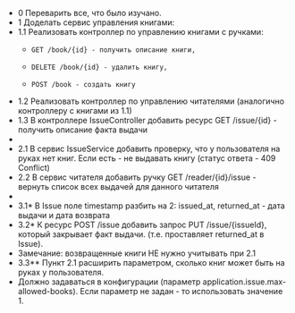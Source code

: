 * 0 Переварить все, что было изучано.
* 1 Доделать сервис управления книгами:
* 1.1 Реализовать контроллер по управлению книгами с ручками: 
  *     GET /book/{id} - получить описание книги, 
  *     DELETE /book/{id} - удалить книгу, 
  *     POST /book - создать книгу
* 1.2 Реализовать контроллер по управлению читателями (аналогично контроллеру с книгами из 1.1)
* 1.3 В контроллере IssueController добавить ресурс GET /issue/{id} - получить описание факта выдачи
*
* 2.1 В сервис IssueService добавить проверку, что у пользователя на руках нет книг. Если есть - не выдавать книгу (статус ответа - 409 Conflict)
* 2.2 В сервис читателя добавить ручку GET /reader/{id}/issue - вернуть список всех выдачей для данного читателя
*
* 3.1* В Issue поле timestamp разбить на 2: issued_at, returned_at - дата выдачи и дата возврата
* 3.2* К ресурс POST /issue добавить запрос PUT /issue/{issueId}, который закрывает факт выдачи. (т.е. проставляет returned_at в Issue).
* Замечание: возвращенные книги НЕ нужно учитывать при 2.1
* 3.3** Пункт 2.1 расширить параметром, сколько книг может быть на руках у пользователя.
* Должно задаваться в конфигурации (параметр application.issue.max-allowed-books). Если параметр не задан - то использовать значение 1.